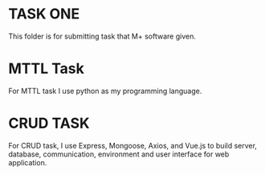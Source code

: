 # TASK ONE
This folder is for submitting task that M+ software given.

# MTTL Task
For MTTL task I use python as my programming language.

# CRUD TASK
For CRUD task, I use Express, Mongoose, Axios, and Vue.js to build server, database, communication, environment and user interface for web application.

